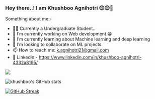 ### Hey there..! I am Khushboo Agnihotri 😊😊👋

<!--
**khushbooagnihotri/khushbooagnihotri** is a ✨ _special_ ✨ repository because its `README.md` (this file) appears on your GitHub profile.!-->

Something about me:-

- 👨‍💻   Currently a Undergraduate Student..
- 🔭 I’m currently working on Web development 😁
- 🌱 I’m currently learning about Machine learning and deep learning
- 👯 I’m looking to collaborate on ML projects
- 📫 How to reach me: k.agnihotri21@gmail.com
- 🎇 Linkedin:- https://www.linkedin.com/in/khushboo-agnihotri-4332a8195/

<!-----Top Languages------>
<img align="center" src="https://github-readme-stats.vercel.app/api/top-langs/?username=khushbooagnihotri&theme=cobalt" />

<!-----GITHUB Stats------>
![khushboo's GitHub stats](https://github-readme-stats.vercel.app/api?username=khushbooagnihotri&show_icons=true&theme=radical)

<!-----Github Streak----->
[![GitHub Streak](http://github-readme-streak-stats.herokuapp.com?user=khushbooagnihotri&theme=radical&hide_border=true&stroke=DD2727)](https://git.io/streak-stats)
